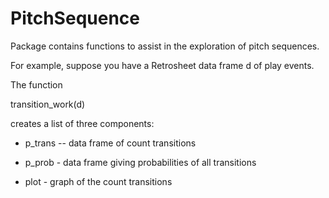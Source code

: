 # PitchSequence

Package contains functions to assist in the exploration of pitch sequences.

For example, suppose you have a Retrosheet data frame d of play events.

The function 

transition_work(d)

creates a list of three components:

- p_trans -- data frame of count transitions

- p_prob - data frame giving probabilities of all transitions

- plot - graph of the count transitions

